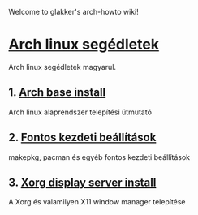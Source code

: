 Welcome to glakker's arch-howto wiki!

# [Arch linux segédletek](https://github.com/glakker/arch-howto/wiki)

Arch linux segédletek magyarul.

## 1. [Arch base install](https://github.com/glakker/arch-howto/wiki/Installation)

Arch linux alaprendszer telepítési útmutató

## 2. [Fontos kezdeti beállítások](https://github.com/glakker/arch-howto/wiki/Installation#19-fontos-kezdeti-be%C3%A1ll%C3%ADt%C3%A1sok)

makepkg, pacman és egyéb fontos kezdeti beállítások

## 3. [Xorg display server install](https://github.com/glakker/arch-howto/wiki/Xorg)

A Xorg és valamilyen X11 window manager telepítése
